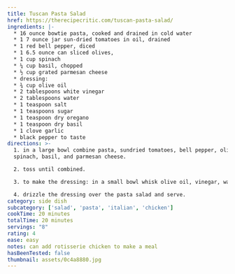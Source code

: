 ```yaml
---
title: Tuscan Pasta Salad
href: https://therecipecritic.com/tuscan-pasta-salad/
ingredients: |-
  * 16 ounce bowtie pasta, cooked and drained in cold water 
  * 1 7 ounce jar sun-dried tomatoes in oil, drained
  * 1 red bell pepper, diced
  * 1 6.5 ounce can sliced olives,
  * 1 cup spinach
  * ¼ cup basil, chopped
  * ½ cup grated parmesan cheese
  * dressing:
  * ¾ cup olive oil
  * 2 tablespoons white vinegar
  * 2 tablespoons water
  * 1 teaspoon salt
  * 1 teaspoons sugar
  * 1 teaspoon dry oregano
  * 1 teaspoon dry basil
  * 1 clove garlic
  * black pepper to taste
directions: >-
  1. in a large bowl combine pasta, sundried tomatoes, bell pepper, olives,
  spinach, basil, and parmesan cheese. 

  2. toss until combined. 

  3. to make the dressing: in a small bowl whisk olive oil, vinegar, water, salt, sugar, oregano, basil, garlic and salt and pepper.

  4. drizzle the dressing over the pasta salad and serve.
category: side dish
subcategory: ['salad', 'pasta', 'italian', 'chicken']
cookTime: 20 minutes
totalTime: 20 minutes
servings: "8"
rating: 4
ease: easy
notes: can add rotisserie chicken to make a meal
hasBeenTested: false
thumbnail: assets/0c4a8880.jpg
---
```

